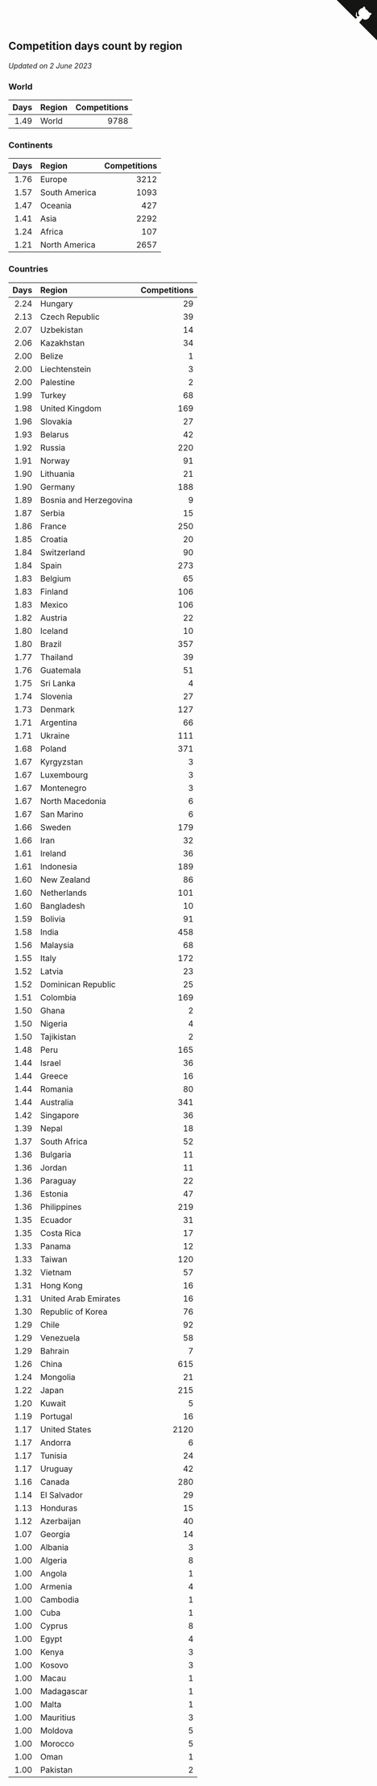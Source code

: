 ## Competition days count by region

*Updated on  2 June 2023*


### World

| Days | Region | Competitions |
| ---: | :--- | ---: |
| 1.49 | World | 9788 |

### Continents

| Days | Region | Competitions |
| ---: | :--- | ---: |
| 1.76 | Europe | 3212 |
| 1.57 | South America | 1093 |
| 1.47 | Oceania | 427 |
| 1.41 | Asia | 2292 |
| 1.24 | Africa | 107 |
| 1.21 | North America | 2657 |

### Countries

| Days | Region | Competitions |
| ---: | :--- | ---: |
| 2.24 | Hungary | 29 |
| 2.13 | Czech Republic | 39 |
| 2.07 | Uzbekistan | 14 |
| 2.06 | Kazakhstan | 34 |
| 2.00 | Belize | 1 |
| 2.00 | Liechtenstein | 3 |
| 2.00 | Palestine | 2 |
| 1.99 | Turkey | 68 |
| 1.98 | United Kingdom | 169 |
| 1.96 | Slovakia | 27 |
| 1.93 | Belarus | 42 |
| 1.92 | Russia | 220 |
| 1.91 | Norway | 91 |
| 1.90 | Lithuania | 21 |
| 1.90 | Germany | 188 |
| 1.89 | Bosnia and Herzegovina | 9 |
| 1.87 | Serbia | 15 |
| 1.86 | France | 250 |
| 1.85 | Croatia | 20 |
| 1.84 | Switzerland | 90 |
| 1.84 | Spain | 273 |
| 1.83 | Belgium | 65 |
| 1.83 | Finland | 106 |
| 1.83 | Mexico | 106 |
| 1.82 | Austria | 22 |
| 1.80 | Iceland | 10 |
| 1.80 | Brazil | 357 |
| 1.77 | Thailand | 39 |
| 1.76 | Guatemala | 51 |
| 1.75 | Sri Lanka | 4 |
| 1.74 | Slovenia | 27 |
| 1.73 | Denmark | 127 |
| 1.71 | Argentina | 66 |
| 1.71 | Ukraine | 111 |
| 1.68 | Poland | 371 |
| 1.67 | Kyrgyzstan | 3 |
| 1.67 | Luxembourg | 3 |
| 1.67 | Montenegro | 3 |
| 1.67 | North Macedonia | 6 |
| 1.67 | San Marino | 6 |
| 1.66 | Sweden | 179 |
| 1.66 | Iran | 32 |
| 1.61 | Ireland | 36 |
| 1.61 | Indonesia | 189 |
| 1.60 | New Zealand | 86 |
| 1.60 | Netherlands | 101 |
| 1.60 | Bangladesh | 10 |
| 1.59 | Bolivia | 91 |
| 1.58 | India | 458 |
| 1.56 | Malaysia | 68 |
| 1.55 | Italy | 172 |
| 1.52 | Latvia | 23 |
| 1.52 | Dominican Republic | 25 |
| 1.51 | Colombia | 169 |
| 1.50 | Ghana | 2 |
| 1.50 | Nigeria | 4 |
| 1.50 | Tajikistan | 2 |
| 1.48 | Peru | 165 |
| 1.44 | Israel | 36 |
| 1.44 | Greece | 16 |
| 1.44 | Romania | 80 |
| 1.44 | Australia | 341 |
| 1.42 | Singapore | 36 |
| 1.39 | Nepal | 18 |
| 1.37 | South Africa | 52 |
| 1.36 | Bulgaria | 11 |
| 1.36 | Jordan | 11 |
| 1.36 | Paraguay | 22 |
| 1.36 | Estonia | 47 |
| 1.36 | Philippines | 219 |
| 1.35 | Ecuador | 31 |
| 1.35 | Costa Rica | 17 |
| 1.33 | Panama | 12 |
| 1.33 | Taiwan | 120 |
| 1.32 | Vietnam | 57 |
| 1.31 | Hong Kong | 16 |
| 1.31 | United Arab Emirates | 16 |
| 1.30 | Republic of Korea | 76 |
| 1.29 | Chile | 92 |
| 1.29 | Venezuela | 58 |
| 1.29 | Bahrain | 7 |
| 1.26 | China | 615 |
| 1.24 | Mongolia | 21 |
| 1.22 | Japan | 215 |
| 1.20 | Kuwait | 5 |
| 1.19 | Portugal | 16 |
| 1.17 | United States | 2120 |
| 1.17 | Andorra | 6 |
| 1.17 | Tunisia | 24 |
| 1.17 | Uruguay | 42 |
| 1.16 | Canada | 280 |
| 1.14 | El Salvador | 29 |
| 1.13 | Honduras | 15 |
| 1.12 | Azerbaijan | 40 |
| 1.07 | Georgia | 14 |
| 1.00 | Albania | 3 |
| 1.00 | Algeria | 8 |
| 1.00 | Angola | 1 |
| 1.00 | Armenia | 4 |
| 1.00 | Cambodia | 1 |
| 1.00 | Cuba | 1 |
| 1.00 | Cyprus | 8 |
| 1.00 | Egypt | 4 |
| 1.00 | Kenya | 3 |
| 1.00 | Kosovo | 3 |
| 1.00 | Macau | 1 |
| 1.00 | Madagascar | 1 |
| 1.00 | Malta | 1 |
| 1.00 | Mauritius | 3 |
| 1.00 | Moldova | 5 |
| 1.00 | Morocco | 5 |
| 1.00 | Oman | 1 |
| 1.00 | Pakistan | 2 |


<a href="https://github.com/jonatanklosko/wca_statistics" class="github-corner" aria-label="View source on Github"><svg width="80" height="80" viewBox="0 0 250 250" style="fill:#151513; color:#fff; position: absolute; top: 0; border: 0; right: 0;" aria-hidden="true"><path d="M0,0 L115,115 L130,115 L142,142 L250,250 L250,0 Z"></path><path d="M128.3,109.0 C113.8,99.7 119.0,89.6 119.0,89.6 C122.0,82.7 120.5,78.6 120.5,78.6 C119.2,72.0 123.4,76.3 123.4,76.3 C127.3,80.9 125.5,87.3 125.5,87.3 C122.9,97.6 130.6,101.9 134.4,103.2" fill="currentColor" style="transform-origin: 130px 106px;" class="octo-arm"></path><path d="M115.0,115.0 C114.9,115.1 118.7,116.5 119.8,115.4 L133.7,101.6 C136.9,99.2 139.9,98.4 142.2,98.6 C133.8,88.0 127.5,74.4 143.8,58.0 C148.5,53.4 154.0,51.2 159.7,51.0 C160.3,49.4 163.2,43.6 171.4,40.1 C171.4,40.1 176.1,42.5 178.8,56.2 C183.1,58.6 187.2,61.8 190.9,65.4 C194.5,69.0 197.7,73.2 200.1,77.6 C213.8,80.2 216.3,84.9 216.3,84.9 C212.7,93.1 206.9,96.0 205.4,96.6 C205.1,102.4 203.0,107.8 198.3,112.5 C181.9,128.9 168.3,122.5 157.7,114.1 C157.9,116.9 156.7,120.9 152.7,124.9 L141.0,136.5 C139.8,137.7 141.6,141.9 141.8,141.8 Z" fill="currentColor" class="octo-body"></path></svg></a><style>.github-corner:hover .octo-arm{animation:octocat-wave 560ms ease-in-out}@keyframes octocat-wave{0%,100%{transform:rotate(0)}20%,60%{transform:rotate(-25deg)}40%,80%{transform:rotate(10deg)}}@media (max-width:500px){.github-corner:hover .octo-arm{animation:none}.github-corner .octo-arm{animation:octocat-wave 560ms ease-in-out}}</style>
